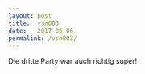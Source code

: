 ```yaml
---
layout: post
title:  vsn003
date:   2017-06-06
permalink: /vsn003/
---
```


Die dritte Party war auch richtig super!
